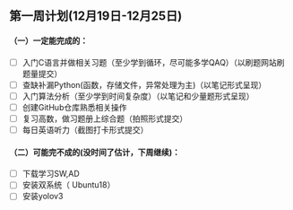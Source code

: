 ## 第一周计划(12月19日-12月25日)

#### （一）一定能完成的：

- [ ] 入门C语言并做相关习题（至少学到循环，尽可能多学QAQ）（以刷题网站刷题量提交）
- [ ] 查缺补漏Python(函数，存储文件，异常处理为主)（以笔记形式呈现）
- [ ] 入门算法分析（至少学到时间复杂度）（以笔记和少量题形式呈现）
- [ ] 创建GitHub仓库熟悉相关操作
- [ ] 复习高数，做习题册上综合题（拍照形式提交）
- [ ] 每日英语听力（截图打卡形式提交）

#### （二）可能完不成的(没时间了估计，下周继续)：

- [ ] 下载学习SW,AD
- [ ] 安装双系统（ Ubuntu18）
- [ ] 安装yolov3